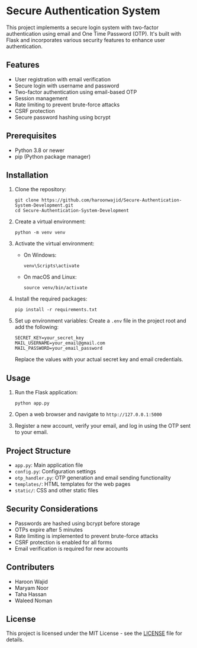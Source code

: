 # Secure Authentication System

This project implements a secure login system with two-factor authentication using email and One Time Password (OTP). It's built with Flask and incorporates various security features to enhance user authentication.

## Features

- User registration with email verification
- Secure login with username and password
- Two-factor authentication using email-based OTP
- Session management
- Rate limiting to prevent brute-force attacks
- CSRF protection
- Secure password hashing using bcrypt

## Prerequisites

- Python 3.8 or newer
- pip (Python package manager)

## Installation

1. Clone the repository:
   ```
   git clone https://github.com/haroonwajid/Secure-Authentication-System-Development.git
   cd Secure-Authentication-System-Development
   ```

2. Create a virtual environment:
   ```
   python -m venv venv
   ```

3. Activate the virtual environment:
   - On Windows:
     ```
     venv\Scripts\activate
     ```
   - On macOS and Linux:
     ```
     source venv/bin/activate
     ```

4. Install the required packages:
   ```
   pip install -r requirements.txt
   ```

5. Set up environment variables:
   Create a `.env` file in the project root and add the following:
   ```
   SECRET_KEY=your_secret_key
   MAIL_USERNAME=your_email@gmail.com
   MAIL_PASSWORD=your_email_password
   ```
   Replace the values with your actual secret key and email credentials.

## Usage

1. Run the Flask application:
   ```
   python app.py
   ```

2. Open a web browser and navigate to `http://127.0.0.1:5000`

3. Register a new account, verify your email, and log in using the OTP sent to your email.

## Project Structure

- `app.py`: Main application file
- `config.py`: Configuration settings
- `otp_handler.py`: OTP generation and email sending functionality
- `templates/`: HTML templates for the web pages
- `static/`: CSS and other static files

## Security Considerations

- Passwords are hashed using bcrypt before storage
- OTPs expire after 5 minutes
- Rate limiting is implemented to prevent brute-force attacks
- CSRF protection is enabled for all forms
- Email verification is required for new accounts

## Contributers

- Haroon Wajid
- Maryam Noor
- Taha Hassan
- Waleed Noman

## License

This project is licensed under the MIT License - see the [LICENSE](LICENSE) file for details.
